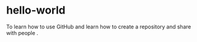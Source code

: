 # hello-world
To learn how to use GitHub and learn how to create a repository and share with people .
